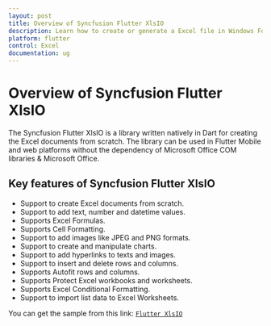 ```yaml
---
layout: post
title: Overview of Syncfusion Flutter XlsIO
description: Learn how to create or generate a Excel file in Windows Forms with easy steps using Syncfusion .NET XlsIO library.
platform: flutter
control: Excel
documentation: ug
---
```


# Overview of Syncfusion Flutter XlsIO

The Syncfusion Flutter XlsIO is a library written natively in Dart for creating the Excel documents from scratch. The library can be used in Flutter Mobile and web platforms without the dependency of Microsoft Office COM libraries & Microsoft Office.

## Key features of Syncfusion Flutter XlsIO

* Support to create Excel documents from scratch.
* Support to add text, number and datetime values.
* Supports Excel Formulas.
* Supports Cell Formatting.
* Support to add images like JPEG and PNG formats.
* Support to create and manipulate charts.
* Support to add hyperlinks to texts and images.
* Support to insert and delete rows and columns.
* Supports Autofit rows and columns.
* Supports Protect Excel workbooks and worksheets.
* Supports Excel Conditional Formatting.
* Support to import list data to Excel Worksheets.

You can get the sample from this link: [`Flutter XlsIO`](https://github.com/syncfusion/flutter-examples)